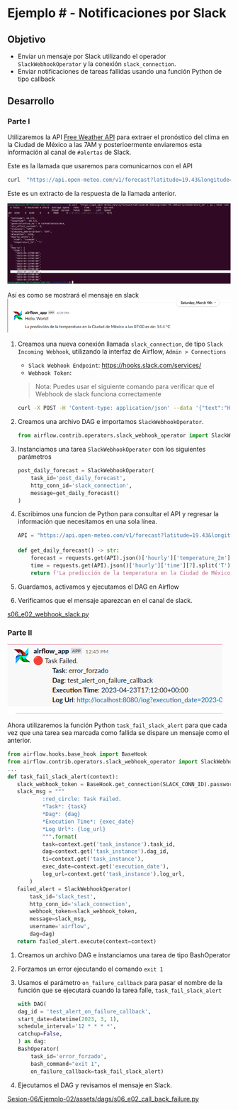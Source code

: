 # Ejemplo # - Notificaciones por Slack

## Objetivo

* Enviar un mensaje por Slack utilizando el operador `SlackWebhookOperator` y la conexión `slack_connection`.
* Enviar notificaciones de tareas fallidas usando una función Python de tipo callback

## Desarrollo

### Parte I

Utilizaremos la API [Free Weather API](https://open-meteo.com/) para extraer el pronóstico del clima en la Ciudad de México a las 7AM y posterioermente enviaremos esta información al canal de `#alertas` de Slack.

Este es la llamada que usaremos para comunicarnos con el API
```bash
curl  "https://api.open-meteo.com/v1/forecast?latitude=19.43&longitude=-99.13&hourly=temperature_2m" | jq | head -n25
```
Este es un extracto de la respuesta de la llamada anterior.

![image](/Sesion-06/Ejemplo-02/assets/img/open_meteo_output.png)

Así es como se mostrará el mensaje en slack
![image](/Sesion-06/Ejemplo-02/assets/img/mensaje_clima.png)

1. Creamos una nueva conexión llamada `slack_connection`, de tipo  `Slack Incoming Webhook`, utilizando la interfaz de Airflow, `Admin > Connections`
        
    - `Slack Webhook Endpoint`: https://hooks.slack.com/services/
    - `Webhook Token`: <Webhook URL>
    
    > Nota: Puedes usar el siguiente comando para verificar que el Webhook de slack funciona correctamente
    ```bash
    curl -X POST -H 'Content-type: application/json' --data '{"text":"Hello, World!"}' https://hooks.slack.com/services/<Webhook URL>
    ```

2. Creamos una archivo DAG e importamos `SlackWebhookOperator`.

    ```python
    from airflow.contrib.operators.slack_webhook_operator import SlackWebhookOperator
    ```

3. Instanciamos una tarea `SlackWebhookOperator` con los siguientes parámetros

    ```python
    post_daily_forecast = SlackWebhookOperator(
        task_id='post_daily_forecast',
        http_conn_id='slack_connection',
        message=get_daily_forecast()
    )
    ```

4. Escribimos una funcion de Python para consultar el API y regresar la información que necesitamos en una sola línea.

    ```python
    API = "https://api.open-meteo.com/v1/forecast?latitude=19.43&longitude=-99.13&hourly=temperature_2m"

    def get_daily_forecast() -> str:
        forecast = requests.get(API).json()['hourly']['temperature_2m'][7]
        time = requests.get(API).json()['hourly']['time'][7].split('T')[1]
        return f'La predicción de la temperatura en la Ciudad de México a las {time} es de: {forecast} °C'
    ```

5. Guardamos, activamos y ejecutamos el DAG en Airflow
6. Verificamos que el mensaje aparezcan en el canal de slack.

[s06_e02_webhook_slack.py](Sesion-06/Ejemplo-02/assets/dags/s06_e02_webhook_slack.py)

### Parte II

![image](/Sesion-06/Ejemplo-02/assets/img/on_failure_error.png)

Ahora utilizaremos la función Python `task_fail_slack_alert` para que cada vez que una tarea sea marcada como fallida se dispare un mensaje como el anterior.

```python
from airflow.hooks.base_hook import BaseHook
from airflow.contrib.operators.slack_webhook_operator import SlackWebhookOperator
...
def task_fail_slack_alert(context):
   slack_webhook_token = BaseHook.get_connection(SLACK_CONN_ID).password
   slack_msg = """
           :red_circle: Task Failed.
           *Task*: {task} 
           *Dag*: {dag}
           *Execution Time*: {exec_date} 
           *Log Url*: {log_url}
           """.format(
           task=context.get('task_instance').task_id,
           dag=context.get('task_instance').dag_id,
           ti=context.get('task_instance'),
           exec_date=context.get('execution_date'),
           log_url=context.get('task_instance').log_url,
       )
   failed_alert = SlackWebhookOperator(
       task_id='slack_test',
       http_conn_id='slack_connection',
       webhook_token=slack_webhook_token,
       message=slack_msg,
       username='airflow',
       dag=dag)
   return failed_alert.execute(context=context)
```

1. Creamos un archivo DAG e instanciamos una tarea de tipo BashOperator
2. Forzamos un error ejecutando el comando `exit 1`
3. Usamos el parámetro `on_failure_callback` para pasar el nombre de la función que se ejecutará cuando la tarea falle, `task_fail_slack_alert`

    ```python
    with DAG(
    dag_id = 'test_alert_on_failure_callback',
    start_date=datetime(2023, 3, 1),
    schedule_interval='12 * * * *',
    catchup=False,
    ) as dag:
    BashOperator(
        task_id='error_forzado',
        bash_command="exit 1",
        on_failure_callback=task_fail_slack_alert)
    ```

4. Ejecutamos el DAG y revisamos el mensaje en Slack.

[Sesion-06/Ejemplo-02/assets/dags/s06_e02_call_back_failure.py](/Sesion-06/Ejemplo-02/assets/dags/s06_e02_call_back_failure.py)

